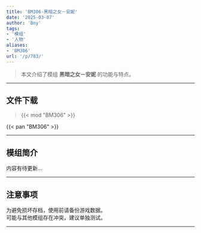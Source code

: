```yaml
---
title: 'BM306-黑暗之女－安妮'
date: '2025-03-07'
author: 'Bny'
tags:
- '模组'
- '人物'
aliases:
- 'BM306'
url: '/p/783/'
---
```


> 本文介绍了模组 **黑暗之女－安妮** 的功能与特点。

---

## 文件下载  

> {{< mod "BM306" >}}  

{{< pan "BM306" >}}  

---

## 模组简介

>  
内容有待更新...  

---

## 注意事项

>  
为避免损坏存档，使用前请备份游戏数据。  
可能与其他模组存在冲突，建议单独测试。  

---

